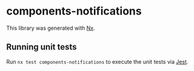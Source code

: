 # components-notifications

This library was generated with [Nx](https://nx.dev).

## Running unit tests

Run `nx test components-notifications` to execute the unit tests via [Jest](https://jestjs.io).
